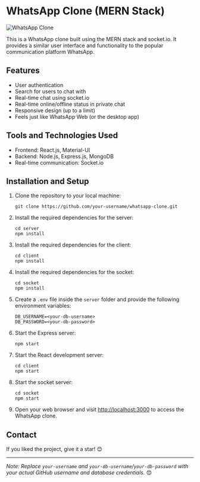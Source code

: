 
# WhatsApp Clone (MERN Stack)

![WhatsApp Clone](https://your-image-url.com/whatsapp-clone.png)

This is a WhatsApp clone built using the MERN stack and socket.io. It provides a similar user interface and functionality to the popular communication platform WhatsApp.

## Features

- User authentication
- Search for users to chat with
- Real-time chat using socket.io
- Real-time online/offline status in private chat
- Responsive design (up to a limit)
- Feels just like WhatsApp Web (or the desktop app)

## Tools and Technologies Used

- Frontend: React.js, Material-UI
- Backend: Node.js, Express.js, MongoDB
- Real-time communication: Socket.io

## Installation and Setup

1. Clone the repository to your local machine:
   ```
   git clone https://github.com/your-username/whatsapp-clone.git
   ```

2. Install the required dependencies for the server:
   ```
   cd server
   npm install
   ```

3. Install the required dependencies for the client:
   ```
   cd client
   npm install
   ```

4. Install the required dependencies for the socket:
   ```
   cd socket
   npm install
   ```

5. Create a `.env` file inside the `server` folder and provide the following environment variables:
   ```
   DB_USERNAME=<your-db-username>
   DB_PASSWORD=<your-db-password>
   ```

6. Start the Express server:
   ```
   npm start
   ```

7. Start the React development server:
   ```
   cd client
   npm start
   ```

8. Start the socket server:
   ```
   cd socket
   npm start
   ```

9. Open your web browser and visit [http://localhost:3000](http://localhost:3000) to access the WhatsApp clone.

## Contact

If you liked the project, give it a star! 😊

---

*Note: Replace `your-username` and `your-db-username`/`your-db-password` with your actual GitHub username and database credentials.* 😊
```
